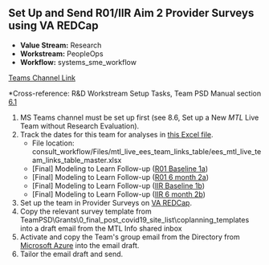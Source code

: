 ## Set Up and Send R01/IIR Aim 2 Provider Surveys using VA REDCap

- **Value Stream:** Research
- **Workstream:** PeopleOps
- **Workflow:** systems_sme_workflow

[Teams Channel Link](https://teams.microsoft.com/l/message/19:d15133fbfb4d4c3a8c81701292b1890d@thread.skype/1691706620575?tenantId=e95f1b23-abaf-45ee-821d-b7ab251ab3bf&groupId=1db500d5-0d01-4254-af42-ad3f78bafacd&parentMessageId=1691706620575&teamName=teampsd_vha&channelName=training_workflow&createdTime=1691706620575&allowXTenantAccess=false)

*Cross-reference: R&D Workstream Setup Tasks, Team PSD Manual section [6.1
](https://lzim.github.io/teampsd/6-research-and-development-workstreams.html#manage-research-development-workstream-permissions)
1.  MS Teams channel must be set up first (see 8.6, Set up a New _MTL_ Live Team without Research Evaluation).
2.  Track the dates for this team for analyses in [this Excel file](https://dvagov.sharepoint.com/:x:/r/sites/teampsd_vha/Shared%20Documents/consult_workflow/mtl_live_ees_team_links_table/ees_mtl_live_team_links_tables_master.xlsx?d=wd9b9b72a99c24510b8ebf272ac655cbf&csf=1&web=1&e=elYh8V). 
    - File location: consult_workflow/Files/mtl_live_ees_team_links_table/ees_mtl_live_team_links_table_master.xlsx
    - [Final] Modeling to Learn Follow-up ([R01 Baseline 1a](https://mtl.how/feedback1a))
    - [Final] Modeling to Learn Follow-up ([R01 6 month 2a](https://mtl.how/feedback1b))
    - [Final] Modeling to Learn Follow-up ([IIR Baseline 1b](https://mtl.how/feedback2a))
    - [Final] Modeling to Learn Follow-up ([IIR 6 month 2b](https://mtl.how/feedback2b))
3. Set up the team in Provider Surveys on [VA REDCap](https://varedcap.rcp.vaec.va.gov/redcap/redcap_v9.5.36/Design/online_designer.php?pid=11049).
4. Copy the relevant survey template from TeamPSD\Grants\0_final_post_covid19_site_list\coplanning_templates into a draft email from the MTL Info shared inbox
5. Activate and copy the Team's group email from the Directory from [Microsoft Azure](https://portal.azure.com/#home) into the email draft.
6. Tailor the email draft and send.
